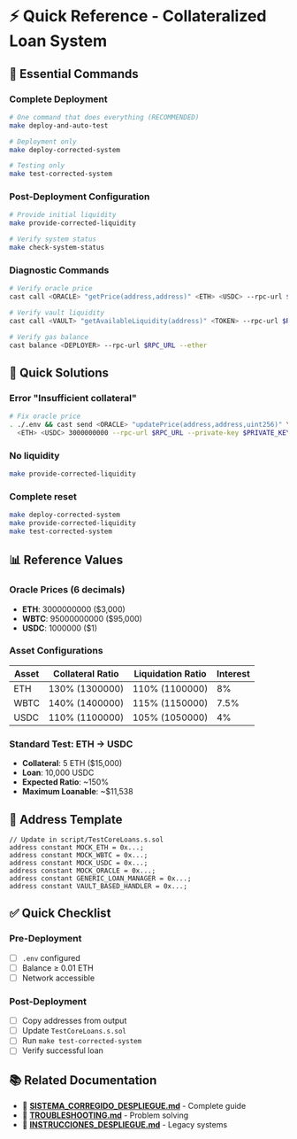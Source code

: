 # ⚡ Quick Reference - Collateralized Loan System

## 🚀 Essential Commands

### **Complete Deployment**
```bash
# One command that does everything (RECOMMENDED)
make deploy-and-auto-test

# Deployment only
make deploy-corrected-system

# Testing only
make test-corrected-system
```

### **Post-Deployment Configuration**
```bash
# Provide initial liquidity
make provide-corrected-liquidity

# Verify system status
make check-system-status
```

### **Diagnostic Commands**
```bash
# Verify oracle price
cast call <ORACLE> "getPrice(address,address)" <ETH> <USDC> --rpc-url $RPC_URL

# Verify vault liquidity
cast call <VAULT> "getAvailableLiquidity(address)" <TOKEN> --rpc-url $RPC_URL

# Verify gas balance
cast balance <DEPLOYER> --rpc-url $RPC_URL --ether
```

## 🔧 Quick Solutions

### **Error "Insufficient collateral"**
```bash
# Fix oracle price
. ./.env && cast send <ORACLE> "updatePrice(address,address,uint256)" \
  <ETH> <USDC> 3000000000 --rpc-url $RPC_URL --private-key $PRIVATE_KEY
```

### **No liquidity**
```bash
make provide-corrected-liquidity
```

### **Complete reset**
```bash
make deploy-corrected-system
make provide-corrected-liquidity
make test-corrected-system
```

## 📊 Reference Values

### **Oracle Prices (6 decimals)**
- **ETH**: 3000000000 ($3,000)
- **WBTC**: 95000000000 ($95,000)
- **USDC**: 1000000 ($1)

### **Asset Configurations**
| Asset | Collateral Ratio | Liquidation Ratio | Interest |
|-------|------------------|-------------------|----------|
| ETH   | 130% (1300000)   | 110% (1100000)    | 8%       |
| WBTC  | 140% (1400000)   | 115% (1150000)    | 7.5%     |
| USDC  | 110% (1100000)   | 105% (1050000)    | 4%       |

### **Standard Test: ETH → USDC**
- **Collateral**: 5 ETH ($15,000)
- **Loan**: 10,000 USDC
- **Expected Ratio**: ~150%
- **Maximum Loanable**: ~$11,538

## 🎯 Address Template

```solidity
// Update in script/TestCoreLoans.s.sol
address constant MOCK_ETH = 0x...;
address constant MOCK_WBTC = 0x...;
address constant MOCK_USDC = 0x...;
address constant MOCK_ORACLE = 0x...;
address constant GENERIC_LOAN_MANAGER = 0x...;
address constant VAULT_BASED_HANDLER = 0x...;
```

## ✅ Quick Checklist

### **Pre-Deployment**
- [ ] `.env` configured
- [ ] Balance ≥ 0.01 ETH
- [ ] Network accessible

### **Post-Deployment**
- [ ] Copy addresses from output
- [ ] Update `TestCoreLoans.s.sol`
- [ ] Run `make test-corrected-system`
- [ ] Verify successful loan

## 📚 Related Documentation

- 📄 **[SISTEMA_CORREGIDO_DESPLIEGUE.md](./SISTEMA_CORREGIDO_DESPLIEGUE.md)** - Complete guide
- 🚨 **[TROUBLESHOOTING.md](./TROUBLESHOOTING.md)** - Problem solving
- 📄 **[INSTRUCCIONES_DESPLIEGUE.md](./INSTRUCCIONES_DESPLIEGUE.md)** - Legacy systems 